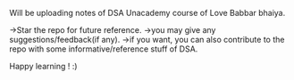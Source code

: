 Will be uploading notes of DSA Unacademy course of Love Babbar bhaiya.

->Star the repo for future reference.
->you may give any suggestions/feedback(if any).
->if you want, you can also contribute to the repo with some informative/reference stuff of DSA.

Happy learning ! :)
